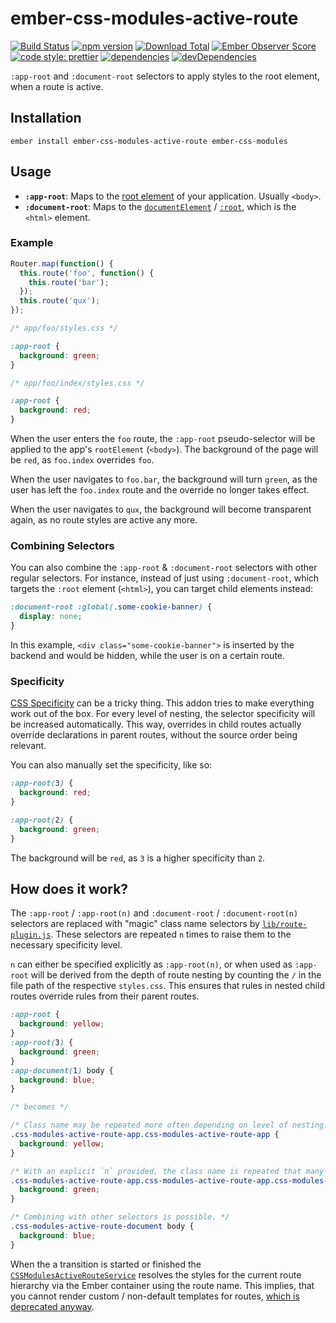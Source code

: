 # ember-css-modules-active-route

[![Build Status](https://travis-ci.org/buschtoens/ember-css-modules-active-route.svg)](https://travis-ci.org/buschtoens/ember-css-modules-active-route)
[![npm version](https://badge.fury.io/js/ember-css-modules-active-route.svg)](http://badge.fury.io/js/ember-css-modules-active-route)
[![Download Total](https://img.shields.io/npm/dt/ember-css-modules-active-route.svg)](http://badge.fury.io/js/ember-css-modules-active-route)
[![Ember Observer Score](https://emberobserver.com/badges/ember-css-modules-active-route.svg)](https://emberobserver.com/addons/ember-css-modules-active-route)
[![code style: prettier](https://img.shields.io/badge/code_style-prettier-ff69b4.svg)](https://github.com/prettier/prettier)
[![dependencies](https://img.shields.io/david/buschtoens/ember-css-modules-active-route.svg)](https://david-dm.org/buschtoens/ember-css-modules-active-route)
[![devDependencies](https://img.shields.io/david/dev/buschtoens/ember-css-modules-active-route.svg)](https://david-dm.org/buschtoens/ember-css-modules-active-route)

`:app-root` and `:document-root` selectors to apply styles to the root element,
when a route is active.

## Installation

```
ember install ember-css-modules-active-route ember-css-modules
```

## Usage

- **`:app-root`**: Maps to the [root element][root-element] of your application.
  Usually `<body>`.
- **`:document-root`**: Maps to the [`documentElement`][document-element] /
  [`:root`][css-root], which is the `<html>` element.

[root-element]: https://guides.emberjs.com/release/configuring-ember/embedding-applications/
[document-element]: https://developer.mozilla.org/en-US/docs/Web/API/Document/documentElement
[css-root]: https://developer.mozilla.org/en-US/docs/Web/CSS/:root

### Example

```ts
Router.map(function() {
  this.route('foo', function() {
    this.route('bar');
  });
  this.route('qux');
});
```

```css
/* app/foo/styles.css */

:app-root {
  background: green;
}
```

```css
/* app/foo/index/styles.css */

:app-root {
  background: red;
}
```

When the user enters the `foo` route, the `:app-root` pseudo-selector will be
applied to the app's `rootElement` (`<body>`). The background of the page will
be `red`, as `foo.index` overrides `foo`.

When the user navigates to `foo.bar`, the background will turn `green`, as the
user has left the `foo.index` route and the override no longer takes effect.

When the user navigates to `qux`, the background will become transparent again,
as no route styles are active any more.

### Combining Selectors

You can also combine the `:app-root` & `:document-root` selectors with other
regular selectors. For instance, instead of just using `:document-root`, which
targets the `:root` element (`<html>`), you can target child elements instead:

```css
:document-root :global(.some-cookie-banner) {
  display: none;
}
```

In this example, `<div class="some-cookie-banner">` is inserted by the backend
and would be hidden, while the user is on a certain route.

### Specificity

[CSS Specificity](https://developer.mozilla.org/en-US/docs/Web/CSS/Specificity)
can be a tricky thing. This addon tries to make everything work out of the box.
For every level of nesting, the selector specificity will be increased
automatically. This way, overrides in child routes actually override
declarations in parent routes, without the source order being relevant.

You can also manually set the specificity, like so:

```css
:app-root(3) {
  background: red;
}

:app-root(2) {
  background: green;
}
```

The background will be `red`, as `3` is a higher specificity than `2`.

## How does it work?

The `:app-root` / `:app-root(n)` and `:document-root` / `:document-root(n)`
selectors are replaced with "magic" class name selectors by
[`lib/route-plugin.js`](lib/route-plugin.js). These selectors are repeated `n`
times to raise them to the necessary specificity level.

`n` can either be specified explicitly as `:app-root(n)`, or when used as
`:app-root` will be derived from the depth of route nesting by counting the `/`
in the file path of the respective `styles.css`. This ensures that rules in
nested child routes override rules from their parent routes.

```css
:app-root {
  background: yellow;
}
:app-root(3) {
  background: green;
}
:app-document(1) body {
  background: blue;
}

/* becomes */

/* Class name may be repeated more often depending on level of nesting. */
.css-modules-active-route-app.css-modules-active-route-app {
  background: yellow;
}

/* With an explicit `n` provided, the class name is repeated that many times. */
.css-modules-active-route-app.css-modules-active-route-app.css-modules-active-route-app {
  background: green;
}

/* Combining with other selectors is possible. */
.css-modules-active-route-document body {
  background: blue;
}
```

When the a transition is started or finished the
[`CSSModulesActiveRouteService`](addon/services/css-modules-active-route.ts)
resolves the styles for the current route hierarchy via the Ember container
using the route name. This implies, that you cannot render custom / non-default
templates for routes,
[which is deprecated anyway](https://github.com/emberjs/rfcs/blob/master/text/0418-deprecate-route-render-methods.md).
